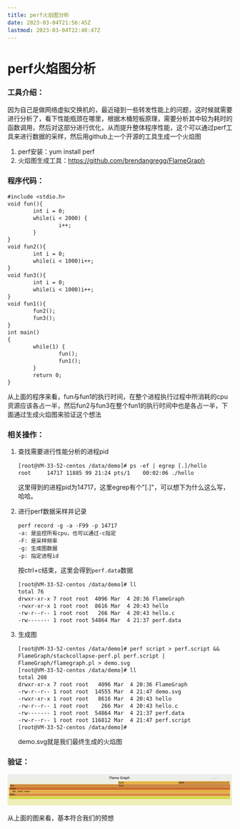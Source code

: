 ```yaml
---
title: perf火焰图分析
date: 2023-03-04T21:56:45Z
lastmod: 2023-03-04T22:40:47Z
---
```


# perf火焰图分析

### 工具介绍：

因为自己是做网络虚拟交换机的，最近碰到一些转发性能上的问题，这时候就需要进行分析了，看下性能瓶颈在哪里，根据木桶短板原理，需要分析其中较为耗时的函数调用，然后对这部分进行优化，从而提升整体程序性能，这个可以通过perf工具来进行数据的采样，然后用github上一个开源的工具生成一个火焰图

1. perf安装：yum install perf
2. 火焰图生成工具：https://github.com/brendangregg/FlameGraph

### 程序代码：

```
#include <stdio.h>
void fun(){
        int i = 0;
        while(i < 2000) {
                i++;
        }
}
void fun2(){
        int i = 0;
        while(i < 1000)i++;
}
void fun3(){
        int i = 0;
        while(i < 1000)i++;
}
void fun1(){
        fun2();
        fun3();
}
int main()
{
        while(1) {
                fun();
                fun1();
        } 
        return 0;
}
```

从上面的程序来看，fun与fun1的执行时间，在整个进程执行过程中所消耗的cpu资源应该各占一半，然后fun2与fun3在整个fun1的执行时间中也是各占一半，下面通过生成火焰图来验证这个想法

### 相关操作：

1. 查找需要进行性能分析的进程pid

    ```
    [root@VM-33-52-centos /data/demo]# ps -ef | egrep [.]/hello
    root     14717 11885 99 21:24 pts/1    00:02:06 ./hello
    ```

      这里得到的进程pid为14717，这里egrep有个"[.]"，可以想下为什么这么写，哈哈。

2. 进行perf数据采样并记录

    ```
    perf record -g -a -F99 -p 14717
    -a: 是监控所有cpu，也可以通过-c指定
    -F: 是采样频率
    -g: 生成图数据
    -p: 指定进程id
    ```

    按ctrl+c结束，这里会得到`perf.data`​数据

    ```
    [root@VM-33-52-centos /data/demo]# ll
    total 76
    drwxr-xr-x 7 root root  4096 Mar  4 20:36 FlameGraph
    -rwxr-xr-x 1 root root  8616 Mar  4 20:43 hello
    -rw-r--r-- 1 root root   266 Mar  4 20:43 hello.c
    -rw------- 1 root root 54864 Mar  4 21:37 perf.data
    ```

3. 生成图

    ```
    [root@VM-33-52-centos /data/demo]# perf script > perf.script && FlameGraph/stackcollapse-perf.pl perf.script | FlameGraph/flamegraph.pl > demo.svg
    [root@VM-33-52-centos /data/demo]# ll
    total 208
    drwxr-xr-x 7 root root   4096 Mar  4 20:36 FlameGraph
    -rw-r--r-- 1 root root  14555 Mar  4 21:47 demo.svg
    -rwxr-xr-x 1 root root   8616 Mar  4 20:43 hello
    -rw-r--r-- 1 root root    266 Mar  4 20:43 hello.c
    -rw------- 1 root root  54864 Mar  4 21:37 perf.data
    -rw-r--r-- 1 root root 116812 Mar  4 21:47 perf.script
    [root@VM-33-52-centos /data/demo]# 
    ```

	demo.svg就是我们最终生成的火焰图

### 验证：

​​​![image](assets/image-20230304221016-d1nrg35.png)​​​

从上面的图来看，基本符合我们的预想

‍
